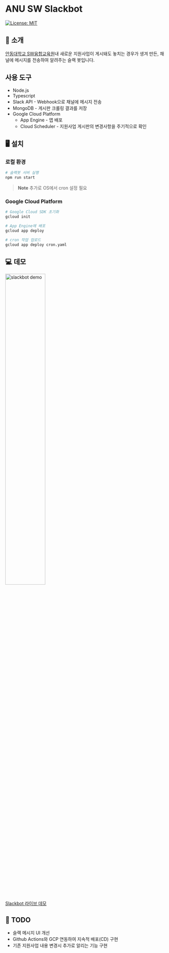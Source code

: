 # ANU SW Slackbot
[![License: MIT](https://img.shields.io/badge/License-MIT-yellow.svg)](https://opensource.org/licenses/MIT)

## 📢 소개
[안동대학교 SW융합교육원](https://sw.anu.ac.kr)내 새로운 지원사업이 게시돼도 놓치는 경우가 생겨 만든, 채널에 메시지를 전송하여 알려주는 슬랙 봇입니다.

## 사용 도구
* Node.js
* Typescript
* Slack API - Webhook으로 채널에 메시지 전송
* MongoDB - 게시판 크롤링 결과를 저장
* Google Cloud Platform
  * App Engine - 앱 배포
  * Cloud Scheduler - 지원사업 게시판의 변경사항을 주기적으로 확인

## 🖥 설치
### 로컬 환경
```bash
# 슬랙봇 서버 실행
npm run start
```
> **Note**
> 추가로 OS에서 cron 설정 필요

### Google Cloud Platform
```bash
# Google Cloud SDK 초기화
gcloud init

# App Engine에 배포
gcloud app deploy

# cron 작업 업로드
gcloud app deploy cron.yaml
```

## 💻 데모
<img width="50%" alt="slackbot demo" src="https://user-images.githubusercontent.com/8957536/174318945-e9ed98c4-4cbf-4737-8153-e8fa4dff93d4.png">

[Slackbot 라이브 데모](https://join.slack.com/t/anu-sw-slackbot/shared_invite/zt-1a97t7g3n-o8cWFgwSHBDhqqHBFekYyQ)

## 📝 TODO
* 슬랙 메시지 UI 개선
* Github Actions와 GCP 연동하여 지속적 배포(CD) 구현
* 기존 지원사업 내용 변경시 추가로 알리는 기능 구현
